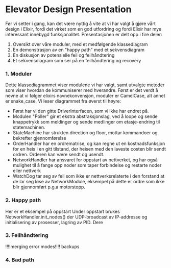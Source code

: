 # Elevator Design Presentation

Før vi setter i gang, kan det være nyttig å vite at vi har valgt å gjøre vårt design i Elixir, fordi det virket som en god utfordring og fordi Elixir har mye interessant innebygd funksjonalitet.
Presentasjonen er delt opp i fire deler:
1. Oversikt over våre moduler, med et medfølgende klassediagram
2. En demonstrasjon av en "happy path" med et sekvensdiagram
3. En diskusjon av potensielle feil og feilhåndtering
4. Et sekvensdiagram som ser på en feilhåndtering og recovery

### 1. Moduler
Dette klassediagrammet viser modulene vi har valgt, samt utvalgte metoder som viser hvordan de kommuniserer med hverandre. 
Først er det verdt å nevne at vi følger elixirs navnekonvensjon, moduler er CamelCase, alt annet er snake_case.
Vi leser diagrammet fra øverst til høyre:
 - Først har vi den gitte DriverInterfacen, som vi ikke har endret på.
 - Modulen "Poller" gir et ekstra abstraksjonslag, ved å loope og sende knappetrykk som meldinger og sende medlinger om etasje-endring til statemachinen.
 - StateMachine har strukten direction og floor, mottar kommandoer og bekrefter gjennomførelse
 - OrderHandler har en ordrematrise, og kan regne ut en kostnadsfunksjon for en heis i en gitt tilstand, der heisen med den laveste costen blir sendt ordren. Orderen kan være sendt og usendt.
 - NetworkHandler har ansvaret for oppstart av nettverket, og har også mulighet til å fange opp noder som taper forbindelse og restarte noder eller nettverk 
 - WatchDog tar seg av feil som ikke er nettverksrelaterte i den forstand at de lar seg løse av NetworkModule, eksempel på dette er ordre som ikke blir gjennomført p.g.a motorstopp.  

### 2. Happy path
Her er et eksempel på oppstart 
Under oppstart brukes NetworkHandler.init_nodes() der UDP-broadcast av IP-addresse og initialisering av prosesser, lagring av PID. Dere

### 3. Feilhåndtering
!!!!merging error modes!!!!
backups

### 4. Bad path
